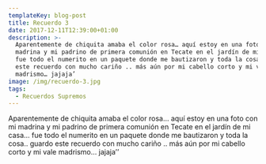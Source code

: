 ```yaml
---
templateKey: blog-post
title: Recuerdo 3
date: 2017-12-11T12:39:00+01:00
description: >-
  Aparentemente de chiquita amaba el color rosa… aquí estoy en una foto con mi
  madrina y mi padrino de primera comunión en Tecate en el jardín de mi casa…
  fue todo el numerito en un paquete donde me bautizaron y toda la cosa.. guardo
  este recuerdo con mucho cariño .. más aún por mi cabello corto y mi vale
  madrismo… jajaja’
image: /img/recuerdo-3.jpg
tags:
  - Recuerdos Supremos
---
```

Aparentemente de chiquita amaba el color rosa… aquí estoy en una foto con mi madrina y mi padrino de primera comunión en Tecate en el jardín de mi casa… fue todo el numerito en un paquete donde me bautizaron y toda la cosa.. guardo este recuerdo con mucho cariño .. más aún por mi cabello corto y mi vale madrismo… jajaja’’
